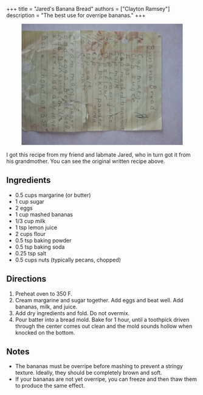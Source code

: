 +++
title = "Jared's Banana Bread"
authors = ["Clayton Ramsey"]
description = "The best use for overripe bananas."
+++

<figure>

![A handwritten banana bread recipe.](banana-bread.webp)

</figure>

I got this recipe from my friend and labmate Jared, who in turn got it from his grandmother.
You can see the original written recipe above.

## Ingredients

- 0.5 cups margarine (or butter)
- 1 cup sugar
- 2 eggs
- 1 cup mashed bananas
- 1/3 cup milk
- 1 tsp lemon juice
- 2 cups flour
- 0.5 tsp baking powder
- 0.5 tsp baking soda
- 0.25 tsp salt
- 0.5 cups nuts (typically pecans, chopped)

## Directions

1. Preheat oven to 350 F.
2. Cream margarine and sugar together.
   Add eggs and beat well.
   Add bananas, milk, and juice.
3. Add dry ingredients and fold.
   Do not overmix.
4. Pour batter into a bread mold.
   Bake for 1 hour, until a toothpick driven through the center comes out clean and the mold sounds hollow when knocked on the bottom.

## Notes

- The bananas must be overripe before mashing to prevent a stringy texture.
  Ideally, they should be completely brown and soft.
- If your bananas are not yet overripe, you can freeze and then thaw them to produce the same effect.
